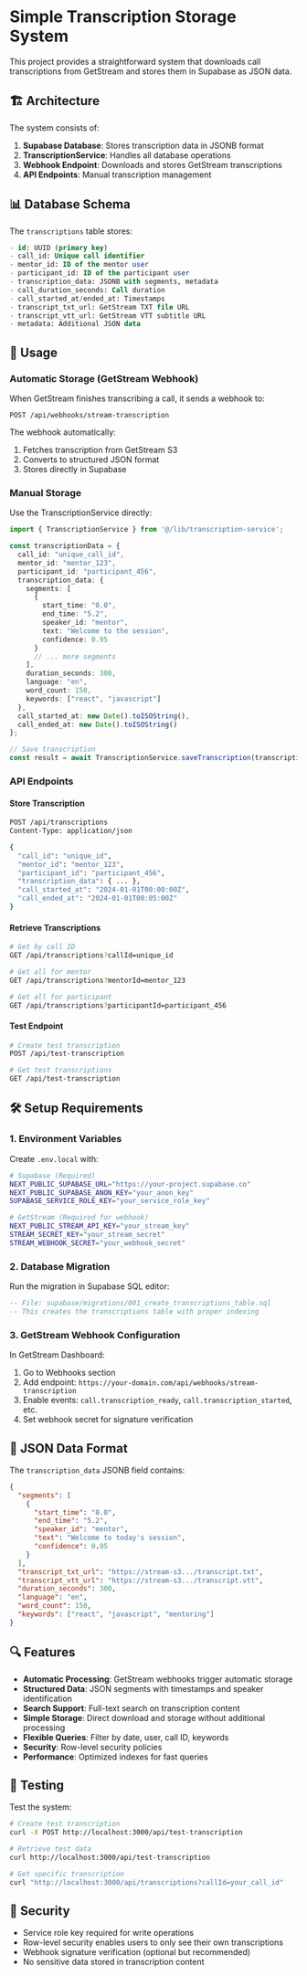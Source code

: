 # Simple Transcription Storage System

This project provides a straightforward system that downloads call transcriptions from GetStream and stores them in Supabase as JSON data.

## 🏗️ Architecture

The system consists of:

1. **Supabase Database**: Stores transcription data in JSONB format
2. **TranscriptionService**: Handles all database operations  
3. **Webhook Endpoint**: Downloads and stores GetStream transcriptions
4. **API Endpoints**: Manual transcription management

## 📊 Database Schema

The `transcriptions` table stores:

```sql
- id: UUID (primary key)
- call_id: Unique call identifier
- mentor_id: ID of the mentor user
- participant_id: ID of the participant user  
- transcription_data: JSONB with segments, metadata
- call_duration_seconds: Call duration
- call_started_at/ended_at: Timestamps
- transcript_txt_url: GetStream TXT file URL
- transcript_vtt_url: GetStream VTT subtitle URL
- metadata: Additional JSON data
```

## 🚀 Usage

### Automatic Storage (GetStream Webhook)

When GetStream finishes transcribing a call, it sends a webhook to:
```
POST /api/webhooks/stream-transcription
```

The webhook automatically:
1. Fetches transcription from GetStream S3
2. Converts to structured JSON format
3. Stores directly in Supabase

### Manual Storage

Use the TranscriptionService directly:

```typescript
import { TranscriptionService } from '@/lib/transcription-service';

const transcriptionData = {
  call_id: "unique_call_id",
  mentor_id: "mentor_123", 
  participant_id: "participant_456",
  transcription_data: {
    segments: [
      {
        start_time: "0.0",
        end_time: "5.2", 
        speaker_id: "mentor",
        text: "Welcome to the session",
        confidence: 0.95
      }
      // ... more segments
    ],
    duration_seconds: 300,
    language: "en",
    word_count: 150,
    keywords: ["react", "javascript"]
  },
  call_started_at: new Date().toISOString(),
  call_ended_at: new Date().toISOString()
};

// Save transcription
const result = await TranscriptionService.saveTranscription(transcriptionData);
```

### API Endpoints

#### Store Transcription
```bash
POST /api/transcriptions
Content-Type: application/json

{
  "call_id": "unique_id",
  "mentor_id": "mentor_123",
  "participant_id": "participant_456", 
  "transcription_data": { ... },
  "call_started_at": "2024-01-01T00:00:00Z",
  "call_ended_at": "2024-01-01T00:05:00Z"
}
```

#### Retrieve Transcriptions
```bash
# Get by call ID
GET /api/transcriptions?callId=unique_id

# Get all for mentor
GET /api/transcriptions?mentorId=mentor_123

# Get all for participant  
GET /api/transcriptions?participantId=participant_456
```

#### Test Endpoint
```bash
# Create test transcription
POST /api/test-transcription

# Get test transcriptions
GET /api/test-transcription
```

## 🛠️ Setup Requirements

### 1. Environment Variables

Create `.env.local` with:

```bash
# Supabase (Required)
NEXT_PUBLIC_SUPABASE_URL="https://your-project.supabase.co"
NEXT_PUBLIC_SUPABASE_ANON_KEY="your_anon_key"
SUPABASE_SERVICE_ROLE_KEY="your_service_role_key"

# GetStream (Required for webhook)  
NEXT_PUBLIC_STREAM_API_KEY="your_stream_key"
STREAM_SECRET_KEY="your_stream_secret"
STREAM_WEBHOOK_SECRET="your_webhook_secret"
```

### 2. Database Migration

Run the migration in Supabase SQL editor:
```sql
-- File: supabase/migrations/001_create_transcriptions_table.sql
-- This creates the transcriptions table with proper indexing
```

### 3. GetStream Webhook Configuration

In GetStream Dashboard:
1. Go to Webhooks section
2. Add endpoint: `https://your-domain.com/api/webhooks/stream-transcription`
3. Enable events: `call.transcription_ready`, `call.transcription_started`, etc.
4. Set webhook secret for signature verification

## 📝 JSON Data Format

The `transcription_data` JSONB field contains:

```json
{
  "segments": [
    {
      "start_time": "0.0",
      "end_time": "5.2",
      "speaker_id": "mentor", 
      "text": "Welcome to today's session",
      "confidence": 0.95
    }
  ],
  "transcript_txt_url": "https://stream-s3.../transcript.txt",
  "transcript_vtt_url": "https://stream-s3.../transcript.vtt",
  "duration_seconds": 300,
  "language": "en",
  "word_count": 150,
  "keywords": ["react", "javascript", "mentoring"]
}
```

## 🔍 Features

- **Automatic Processing**: GetStream webhooks trigger automatic storage
- **Structured Data**: JSON segments with timestamps and speaker identification
- **Search Support**: Full-text search on transcription content
- **Simple Storage**: Direct download and storage without additional processing
- **Flexible Queries**: Filter by date, user, call ID, keywords
- **Security**: Row-level security policies
- **Performance**: Optimized indexes for fast queries

## 🧪 Testing

Test the system:

```bash
# Create test transcription
curl -X POST http://localhost:3000/api/test-transcription

# Retrieve test data
curl http://localhost:3000/api/test-transcription

# Get specific transcription
curl "http://localhost:3000/api/transcriptions?callId=your_call_id"
```

## 🔐 Security

- Service role key required for write operations
- Row-level security enables users to only see their own transcriptions
- Webhook signature verification (optional but recommended)
- No sensitive data stored in transcription content